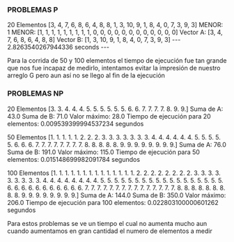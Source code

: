 ### PROBLEMAS P


20 Elementos
[3, 4, 7, 6, 8, 6, 4, 8, 8, 1, 3, 10, 9, 1, 8, 4, 0, 7, 3, 9, 3]
MENOR: 1
MENOR: [1, 1, 1, 1, 1, 1, 1, 1, 1, 0, 0, 0, 0, 0, 0, 0, 0, 0, 0, 0, 0]
Vector A: [3, 4, 7, 6, 8, 6, 4, 8, 8]
Vector B: [1, 3, 10, 9, 1, 8, 4, 0, 7, 3, 9, 3]
--- 2.8263540267944336 seconds ---

Para la corrida de 50 y 100 elementos el tiempo de ejecución fue tan grande que nos fue incapaz de medirlo, intentamos evitar la impresión de nuestro arreglo G pero aun así no se llego al fin de la ejecución


### PROBLEMAS NP

20 Elementos
[3. 3. 4. 4. 4. 5. 5. 5. 5. 5. 5. 6. 6. 7. 7. 7. 7. 8. 9. 9.]
Suma de A: 43.0
Suma de B: 71.0
Valor máximo: 28.0
Tiempo de ejecución para 20 elementos: 0.009539399994537234 segundos

50 Elementos
[1. 1. 1. 1. 1. 2. 2. 2. 3. 3. 3. 3. 3. 3. 3. 4. 4. 4. 4. 4. 4. 5. 5. 5.
 5. 5. 6. 6. 6. 7. 7. 7. 7. 7. 7. 7. 7. 8. 8. 8. 8. 8. 9. 9. 9. 9. 9. 9.
 9. 9.]
Suma de A: 76.0
Suma de B: 191.0
Valor máximo: 115.0
Tiempo de ejecución para 50 elementos: 0.015148699982091784 segundos

100 Elementos
[1. 1. 1. 1. 1. 1. 1. 1. 1. 1. 1. 1. 1. 1. 2. 2. 2. 2. 2. 2. 2. 2. 3. 3.
 3. 3. 3. 3. 3. 3. 3. 4. 4. 4. 4. 4. 4. 4. 4. 5. 5. 5. 5. 5. 5. 5. 5. 5.
 5. 5. 5. 5. 5. 5. 5. 5. 5. 6. 6. 6. 6. 6. 6. 6. 6. 6. 6. 6. 7. 7. 7. 7.
 7. 7. 7. 7. 7. 7. 7. 7. 7. 7. 7. 8. 8. 8. 8. 8. 8. 8. 8. 8. 9. 9. 9. 9.
 9. 9. 9. 9.]
Suma de A: 144.0
Suma de B: 350.0
Valor máximo: 206.0
Tiempo de ejecución para 100 elementos: 0.022803100000601262 segundos

Para estos problemas se ve un tiempo el cual no aumenta mucho aun cuando aumentamos en gran cantidad el numero de elementos a medir
